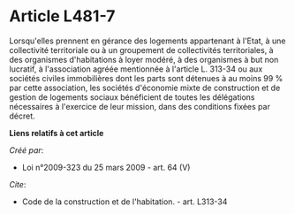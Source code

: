 # Article L481-7

Lorsqu'elles prennent en gérance des logements appartenant à l'Etat, à une collectivité territoriale ou à un groupement de
collectivités territoriales, à des organismes d'habitations à loyer modéré, à des organismes à but non lucratif, à
l'association agréée mentionnée à l'article L. 313-34 ou aux sociétés civiles immobilières dont les parts sont détenues à au
moins 99 % par cette association, les sociétés d'économie mixte de construction et de gestion de logements sociaux
bénéficient de toutes les délégations nécessaires à l'exercice de leur mission, dans des conditions fixées par décret.

**Liens relatifs à cet article**

_Créé par_:

  - Loi n°2009-323 du 25 mars 2009 - art. 64 (V)

_Cite_:

  - Code de la construction et de l'habitation. - art. L313-34
